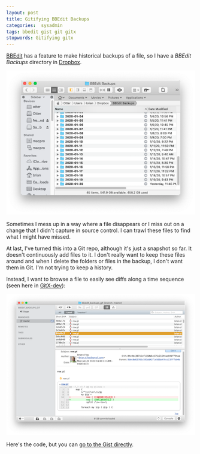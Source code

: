 ```yaml
---
layout: post
title: Gitifying BBEdit Backups
categories:  sysadmin
tags: bbedit gist git gitx
stopwords: Gitifying gitx
---
```


[BBEdit](https://www.barebones.com/products/bbedit/) has a feature to make historical backups of a file, so I
have a *BBEdit Backups* directory in [Dropbox](https://db.tt/TOfJe58D).

![BBEdit Backups](/images/bbedit_backups.png)

Sometimes I mess up in a way where a file disappears or I miss out on a
change that I didn't capture in source control. I can trawl these files
to find what I might have missed.

At last, I've turned this into a Git repo, although it's just a snapshot
so far. It doesn't continuously add files to it. I don't really want
to keep these files around and when I delete the folders or files in
the backup, I don't want them in Git. I'm not trying to keep a history.

Instead, I want to browse a file to easily see diffs along a time
sequence (seen here in [GitX-dev](https://rowanj.github.io/gitx/)):

![BBEdit Backups](/images/bbedit-backups-git.png)

Here's the code, but you can [go to the Gist directly](https://gist.github.com/briandfoy/65cd1648bcdca36436e9b77f7f64603d).

<script src="https://gist.github.com/briandfoy/65cd1648bcdca36436e9b77f7f64603d.js"></script>
